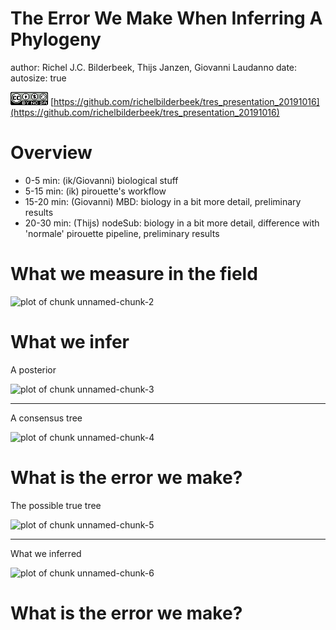 <style>
.small-code pre code {
  font-size: 1em;
}
</style>

The Error We Make When Inferring A Phylogeny
========================================================
author: Richel J.C. Bilderbeek, Thijs Janzen, Giovanni Laudanno
date:
autosize: true

![](CC-BY-NC-SA.png)
[https://github.com/richelbilderbeek/tres_presentation_20191016](https://github.com/richelbilderbeek/tres_presentation_20191016)




Overview
========================================================

 * 0-5 min: (ik/Giovanni) biological stuff
 * 5-15 min: (ik) pirouette's workflow
 * 15-20 min: (Giovanni) MBD: biology in a bit more detail, preliminary results
 * 20-30 min: (Thijs) nodeSub: biology in a bit more detail, difference with 'normale' pirouette pipeline, preliminary results

What we measure in the field
========================================================

![plot of chunk unnamed-chunk-2](tres_presentation_20191016-figure/unnamed-chunk-2-1.png)

What we infer
========================================================

A posterior

![plot of chunk unnamed-chunk-3](tres_presentation_20191016-figure/unnamed-chunk-3-1.png)

***

A consensus tree

![plot of chunk unnamed-chunk-4](tres_presentation_20191016-figure/unnamed-chunk-4-1.png)

What is the error we make?
========================================================

The possible true tree

![plot of chunk unnamed-chunk-5](tres_presentation_20191016-figure/unnamed-chunk-5-1.png)

***

What we inferred

![plot of chunk unnamed-chunk-6](tres_presentation_20191016-figure/unnamed-chunk-6-1.png)

What is the error we make?
========================================================
